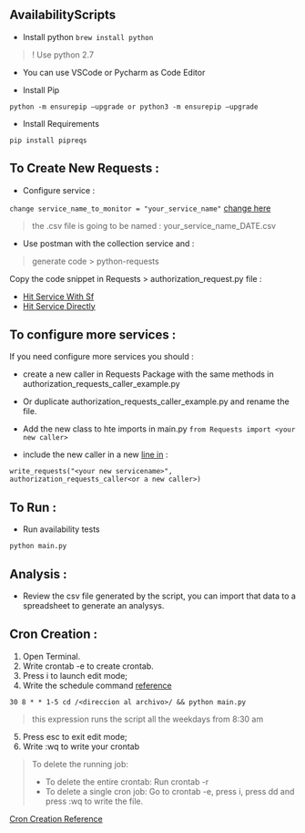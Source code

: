 ## AvailabilityScripts

- Install python 
`brew install python`

> ! Use python 2.7

- You can use VSCode or Pycharm as Code Editor

- Install Pip 

`python -m ensurepip –upgrade or python3 -m ensurepip –upgrade`

- Install Requirements

`pip install pipreqs`

## To Create New Requests :

- Configure service :

`change service_name_to_monitor = "your_service_name"` 
[change here](https://github.com/slincastro/AvailabilityScripts/blob/b490c928ce08f9f4b3a66f227fe6ae6d95b17acc/main.py#L41)
> the .csv file is going to be named : your_service_name_DATE.csv
- Use postman with the collection service and : 

>  generate code > python-requests

Copy the code snippet in Requests > authorization_request.py file :

* [Hit Service With Sf](https://github.com/slincastro/AvailabilityScripts/blob/b490c928ce08f9f4b3a66f227fe6ae6d95b17acc/Requests/authorization_Requests.py#L3)
* [Hit Service Directly](https://github.com/slincastro/AvailabilityScripts/blob/b490c928ce08f9f4b3a66f227fe6ae6d95b17acc/Requests/authorization_Requests.py#L15)

## To configure more services :

If you need configure more services you should :
 
 * create a new caller in Requests Package with the same methods in authorization_requests_caller_example.py
 * Or duplicate authorization_requests_caller_example.py and rename the file.
 
 * Add the new class to hte imports in main.py
 `from Requests import <your new caller>`
 
 * include the new caller in a new [line in](https://github.com/slincastro/AvailabilityScripts/blob/bec97887de50458c4ecf1c1c93aa767cd16995fb/main.py#L38) :

`write_requests("<your new servicename>", authorization_requests_caller<or a new caller>)`


## To Run :

- Run availability tests

`python main.py`

## Analysis :
- Review the csv file generated by the script, you can import that data to a spreadsheet to generate an analysys.

## Cron Creation :

1. Open Terminal.
2. Write crontab -e to create crontab.
3. Press i to launch edit mode;
4. Write the schedule command [reference](https://crontab.guru/#24_17_*_*_1-5)

 `30 8 * * 1-5 cd /<direccion al archivo>/ && python main.py`
 
 > this expression runs the script all the weekdays from 8:30 am
 
5. Press esc to exit edit mode;
6. Write :wq to write your crontab

> To delete the running job:
> - To delete the entire crontab: Run crontab -r
> - To delete a single cron job: Go to crontab -e, press i, press dd and press :wq to write the file. 

[Cron Creation Reference](https://www.jcchouinard.com/python-automation-with-cron-on-mac/)
